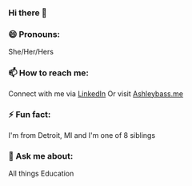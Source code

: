 ### Hi there 👋
### 😄 Pronouns:
She/Her/Hers
### 📫 How to reach me:
Connect with me via [LinkedIn](https://www.linkedin.com/in/bassashley/) 
Or visit [Ashleybass.me](https://ashleybass.me/) 
### ⚡ Fun fact:
I'm from Detroit, MI and I'm one of 8 siblings 
###  💬 Ask me about: 
All things Education 
<!--
**bassa846/bassa846** is a ✨ _special_ ✨ repository because its `README.md` (this file) appears on your GitHub profile.

Here are some ideas to get you started:

- 🔭 I’m currently working on ...
- 🌱 I’m currently learning ...
- 👯 I’m looking to collaborate on ...
- 🤔 I’m looking for help with ...
-c ...
- 📫 How to reach me: ...
- 😄 Pronouns: ...
- ⚡ Fun fact: ...
-->
